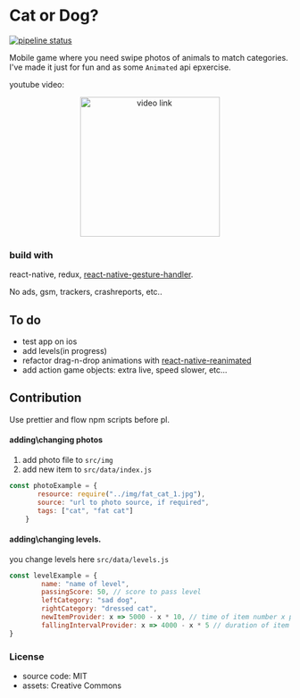 # Cat or Dog?
[![pipeline status](https://gitlab.com/punksta/cat-or-dog-ci/badges/master/pipeline.svg)](https://gitlab.com/punksta/cat-or-dog-ci/commits/master)

Mobile game where you need swipe photos of animals to match categories. I've made it just for fun and as some `Animated` api epxercise. 

youtube video:
<div align="center">
  <a href="https://www.youtube.com/embed/Gt7zs4TfBrc"><img height="250" src="https://img.youtube.com/vi/Gt7zs4TfBrc/0.jpg" alt="video link"></a>
</div>

### build with
react-native, redux, [react-native-gesture-handler](https://github.com/kmagiera/react-native-gesture-handler).

No ads, gsm, trackers, crashreports, etc..

## To do
- test app on ios
- add levels(in progress)
- refactor drag-n-drop animations with [react-native-reanimated](https://github.com/kmagiera/react-native-reanimated)
- add action game objects: extra live, speed slower, etc...

## Contribution
Use prettier and flow npm scripts before pl.

#### adding\changing photos
1) add photo file to `src/img`
2) add new item to `src/data/index.js`
```javascript
const photoExample = {
       resource: require("../img/fat_cat_1.jpg"),
       source: "url to photo source, if required",
       tags: ["cat", "fat cat"]
    }
```
    
#### adding\changing levels. 
you change levels here `src/data/levels.js`
```javascript
const levelExample = {
        name: "name of level",
		passingScore: 50, // score to pass level
		leftCategory: "sad dog", 
		rightCategory: "dressed cat",
		newItemProvider: x => 5000 - x * 10, // time of item number x producing
		fallingIntervalProvider: x => 4000 - x * 5 // duration of item number x falling down
}
```
   
### License
- source code: MIT
- assets: Creative Commons

